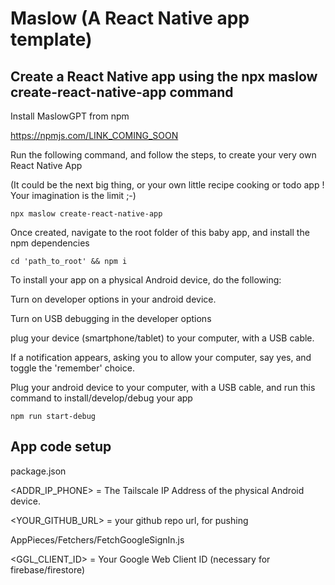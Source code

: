 # Maslow (A React Native app template)

## Create a React Native app using the npx maslow create-react-native-app command

Install MaslowGPT from npm

https://npmjs.com/LINK_COMING_SOON

Run the following command, and follow the steps, to create your very own React Native App

(It could be the next big thing, or your own little recipe cooking or todo app ! Your imagination is the limit ;-)

```
npx maslow create-react-native-app
```

Once created, navigate to the root folder of this baby app, and install the npm dependencies

```
cd 'path_to_root' && npm i
```

To install your app on a physical Android device, do the following:

Turn on developer options in your android device.

Turn on USB debugging in the developer options

plug your device (smartphone/tablet) 
to your computer, with a USB cable. 

If a notification appears, asking you to allow your computer, say yes, and toggle the 'remember' choice.

Plug your android device to your computer, with a USB cable, 
and run this command to install/develop/debug your app

```
npm run start-debug
```

## App code setup 

package.json

<ADDR_IP_PHONE> = The Tailscale IP Address of the physical Android device.

<YOUR_GITHUB_URL> = your github repo url, for pushing 

AppPieces/Fetchers/FetchGoogleSignIn.js

<GGL_CLIENT_ID> = Your Google Web Client ID (necessary for firebase/firestore)

